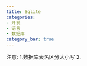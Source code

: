 ```yaml
---
title: Sqlite
categories:
- 开发
- 语言
- 数据库
category_bar: true
---
```

注意:
1.数据库表名区分大小写
2.
